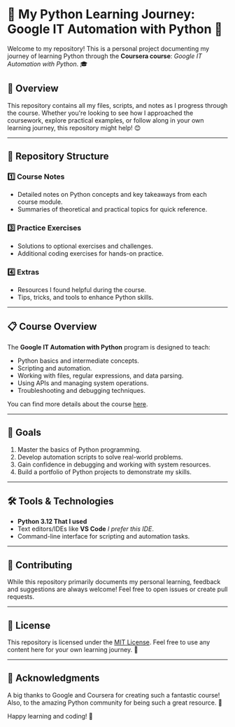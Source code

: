 # 🌟 My Python Learning Journey: Google IT Automation with Python 🐍

Welcome to my repository! This is a personal project documenting my journey of learning Python through the **Coursera course**: *Google IT Automation with Python*. 🎓  

## 📖 Overview
This repository contains all my files, scripts, and notes as I progress through the course. Whether you're looking to see how I approached the coursework, explore practical examples, or follow along in your own learning journey, this repository might help! 😊

---

## 📂 Repository Structure

### 1️⃣ **Course Notes**
- Detailed notes on Python concepts and key takeaways from each course module.
- Summaries of theoretical and practical topics for quick reference.


### 3️⃣ **Practice Exercises**
- Solutions to optional exercises and challenges.
- Additional coding exercises for hands-on practice.

### 4️⃣ **Extras**
- Resources I found helpful during the course.
- Tips, tricks, and tools to enhance Python skills.

---

## 📋 Course Overview
The **Google IT Automation with Python** program is designed to teach:
- Python basics and intermediate concepts.
- Scripting and automation.
- Working with files, regular expressions, and data parsing.
- Using APIs and managing system operations.
- Troubleshooting and debugging techniques.

You can find more details about the course [here](https://www.coursera.org/professional-certificates/google-it-automation).

---

## 🚀 Goals
1. Master the basics of Python programming.
2. Develop automation scripts to solve real-world problems.
3. Gain confidence in debugging and working with system resources.
4. Build a portfolio of Python projects to demonstrate my skills.

---

## 🛠️ Tools & Technologies
- **Python 3.12 That I used**
- Text editors/IDEs like **VS Code** *I prefer this IDE*.
- Command-line interface for scripting and automation tasks.

---

## 🤝 Contributing
While this repository primarily documents my personal learning, feedback and suggestions are always welcome! Feel free to open issues or create pull requests. 

---

## 📜 License
This repository is licensed under the [MIT License](LICENSE). Feel free to use any content here for your own learning journey. 🌱

---

## 📝 Acknowledgments
A big thanks to Google and Coursera for creating such a fantastic course! Also, to the amazing Python community for being such a great resource. 💖

Happy learning and coding! 🚀
                      

